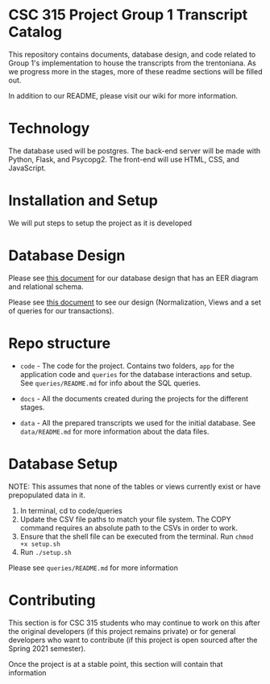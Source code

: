 # CSC 315 Project Group 1 Transcript Catalog

This repository contains documents, database design, and code related to Group 1's implementation to house the transcripts from the trentoniana. As we progress
more in the stages, more of these readme sections will be filled out.

In addition to our README, please visit our wiki for more information.

# Technology

The database used will be postgres. The back-end server will be made with Python, Flask, and Psycopg2. The front-end will use HTML, CSS, and JavaScript.

# Installation and Setup

We will put steps to setup the project as it is developed

# Database Design

Please see [this document](https://github.com/TCNJ-degoodj/stage-iv-group-1/blob/main/docs/Database%20Model%20Updated%20-%20Stage%20IV.pdf) for our database design that has an EER diagram and relational schema.

Please see [this document](https://github.com/TCNJ-degoodj/stage-iv-group-1/blob/main/docs/Stage%20IV.pdf) to see our design (Normalization, Views and a set of queries for our transactions).

# Repo structure

* `code` - The code for the project. Contains two folders, `app` for the application code and `queries` for the database interactions and setup. See `queries/README.md` for info about the SQL queries.

* `docs` - All the documents created during the projects for the different stages.

* `data` - All the prepared transcripts we used for the initial database. See `data/README.md` for more information about the data files.

# Database Setup
NOTE: This assumes that none of the tables or views currently exist or have prepopulated data in it.

1. In terminal, cd to code/queries
2. Update the CSV file paths to match your file system. The COPY command requires an absolute path to the CSVs in order to work.
3. Ensure that the shell file can be executed from the terminal. Run `chmod +x setup.sh`
4. Run `./setup.sh`

Please see `queries/README.md` for more information

# Contributing 

This section is for CSC 315 students who may continue to work on this after the original developers (if this project remains private) 
or for general developers who want to contribute (if this project is open sourced after the Spring 2021 semester).

Once the project is at a stable point, this section will contain that information
